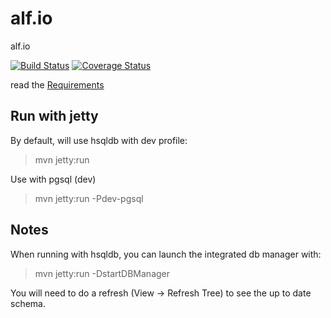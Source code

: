 alf.io
========

alf.io

[![Build Status](https://travis-ci.org/sjeandeaux/alf.io.png?branch=master)](https://travis-ci.org/exteso/alf.io) [![Coverage Status](https://img.shields.io/coveralls/sjeandeaux/alf.io.svg)](https://coveralls.io/r/sjeandeaux/alf.io)

read the [Requirements](https://github.com/exteso/alf.io/wiki/Requirements)

## Run with jetty


By default, will use hsqldb with dev profile:

>mvn jetty:run

Use with pgsql (dev) 

>mvn jetty:run -Pdev-pgsql


## Notes


When running with hsqldb, you can launch the integrated db manager with:

>mvn jetty:run -DstartDBManager

You will need to do a refresh (View -> Refresh Tree) to see the up to date schema.
